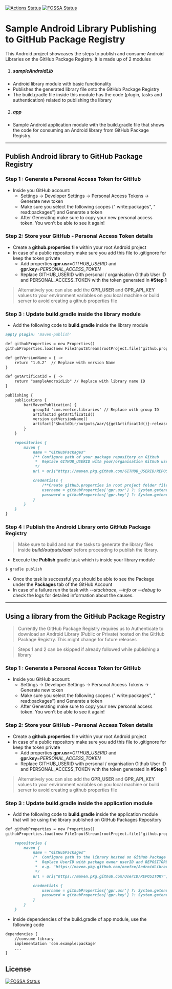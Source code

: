 [![Actions Status](https://github.com/enefce/AndroidLibraryForGitHubPackagesDemo/workflows/Android%20CI/badge.svg)](https://github.com/enefce/AndroidLibraryForGitHubPackagesDemo/actions)
[![FOSSA Status](https://app.fossa.io/api/projects/git%2Bgithub.com%2Fenefce%2FAndroidLibraryForGitHubPackagesDemo.svg?type=shield)](https://app.fossa.io/projects/git%2Bgithub.com%2Fenefce%2FAndroidLibraryForGitHubPackagesDemo?ref=badge_shield)

# Sample Android Library Publishing to GitHub Package Registry

  This Android project showcases the steps to publish and consume Android Libraries on the GitHub Package Registry.
   It is made up of 2 modules 
  1.  ##### sampleAndroidLib
   - Android library module with basic functionality
   - Publishes the generated library file onto the GitHub Package Registry
   - The build.gradle file inside this module has the code (plugin, tasks and authentication) related to publishing the library
  2.  #####  app
   - Sample Android application module with the build.gradle file that shows the code for consuming an Android library from GitHub Package Registry.
 
------------
## Publish Android library to GitHub Package Registry

### Step 1 : Generate a Personal Access Token for GitHub
- Inside you GitHub account:
	- Settings -> Developer Settings -> Personal Access Tokens -> Generate new token
	- Make sure you select the following scopes (" write:packages", " read:packages") and Generate a token
	- After Generating make sure to copy your new personal access token. You won’t be able to see it again!

### Step 2: Store your GitHub - Personal Access Token details
- Create a **github.properties** file within your root Android project
- In case of a public repository make sure you  add this file to .gitignore for keep the token private
	- Add properties **gpr.usr**=*GITHUB_USERID* and **gpr.key**=*PERSONAL_ACCESS_TOKEN*
	- Replace GITHUB_USERID with personal / organisation Github User ID and PERSONAL_ACCESS_TOKEN with the token generated in **#Step 1**
	
> Alternatively you can also add the **GPR_USER** and **GPR_API_KEY** values to your environment variables on you local machine or build server to avoid creating a github properties file

### Step 3 : Update build.gradle inside the library module
- Add the following code to **build.gradle** inside the library module
```markdown
apply plugin: 'maven-publish'
```
```markdown
def githubProperties = new Properties()
githubProperties.load(new FileInputStream(rootProject.file("github.properties")))  
```
```markdown
def getVersionName = { ->
    return "1.0.2"  // Replace with version Name
}
```
```markdown
def getArtificatId = { ->
    return "sampleAndroidLib" // Replace with library name ID
}
```
```markdown
publishing {
    publications {
        bar(MavenPublication) {
            groupId 'com.enefce.libraries' // Replace with group ID
            artifactId getArtificatId()
            version getVersionName()
            artifact("$buildDir/outputs/aar/${getArtificatId()}-release.aar")
        }
    }

    repositories {
        maven {
            name = "GitHubPackages"
            /** Configure path of your package repository on Github
             *  Replace GITHUB_USERID with your/organisation Github userID and REPOSITORY with the repository name on GitHub
             */
            url = uri("https://maven.pkg.github.com/GITHUB_USERID/REPOSITORY")

            credentials {
                /**Create github.properties in root project folder file with gpr.usr=GITHUB_USER_ID  & gpr.key=PERSONAL_ACCESS_TOKEN**/
                username = githubProperties['gpr.usr'] ?: System.getenv("GPR_USER")
                password = githubProperties['gpr.key'] ?: System.getenv("GPR_API_KEY")
            }
        }
    }
}
```
### Step 4 : Publish the Android Library onto GitHub Package Registry
> Make sure to build and run the tasks to generate the library files inside ***build/outputs/aar/*** before proceeding to publish the library.


- Execute the ****Publish**** gradle task which is inside your library module
  
```markdown
$ gradle publish
```
- Once the task is successful you should be able to see the Package under the **Packages** tab of the GitHub Account
- In case of a failure run the task with *--stacktrace*, *--info* or *--debug* to check the logs for detailed information about the causes.
	
	

------------
## Using a library from the GitHub Package Registry
> Currently the GitHub Package Registry requires us to Authenticate to download an Android Library (Public or Private) hosted on the GitHub Package Registry. This might change for future releases

> Steps 1 and 2 can be skipped if already followed while publishing a library

### Step 1 : Generate a Personal Access Token for GitHub
- Inside you GitHub account:
	- Settings -> Developer Settings -> Personal Access Tokens -> Generate new token
	- Make sure you select the following scopes (" write:packages", " read:packages") and Generate a token
	- After Generating make sure to copy your new personal access token. You won’t be able to see it again!

### Step 2: Store your GitHub - Personal Access Token details
- Create a **github.properties** file within your root Android project
- In case of a public repository make sure you  add this file to .gitignore for keep the token private
	- Add properties **gpr.usr**=*GITHUB_USERID* and **gpr.key**=*PERSONAL_ACCESS_TOKEN*
	- Replace GITHUB_USERID with personal / organisation Github User ID and PERSONAL_ACCESS_TOKEN with the token generated in **#Step 1**
	
> Alternatively you can also add the **GPR_USER** and **GPR_API_KEY** values to your environment variables on you local machine or build server to avoid creating a github properties file

### Step 3 : Update build.gradle inside the application module 
- Add the following code to **build.gradle** inside the application module that will be using the library published on GitHub Packages Repository
```markdown
def githubProperties = new Properties()
githubProperties.load(new FileInputStream(rootProject.file("github.properties")))  
```
```markdown
    repositories {
        maven {
            name = "GitHubPackages"
            /*  Configure path to the library hosted on GitHub Package Registry
             *  Replace UserID with package owner userID and REPOSITORY with the repository name
             *  e.g. "https://maven.pkg.github.com/enefce/AndroidLibraryForGitHubPackagesDemo"
             */
            url = uri("https://maven.pkg.github.com/UserID/REPOSITORY")

            credentials {
                username = githubProperties['gpr.usr'] ?: System.getenv("GPR_USER")
                password = githubProperties['gpr.key'] ?: System.getenv("GPR_API_KEY")
            }
        }
    }
```

- inside dependencies of the build.gradle of app module, use the following code
```markdown
dependencies {
    //consume library
    implementation 'com.example:package'
	...
}
```



## License
[![FOSSA Status](https://app.fossa.io/api/projects/git%2Bgithub.com%2Fenefce%2FAndroidLibraryForGitHubPackagesDemo.svg?type=large)](https://app.fossa.io/projects/git%2Bgithub.com%2Fenefce%2FAndroidLibraryForGitHubPackagesDemo?ref=badge_large)